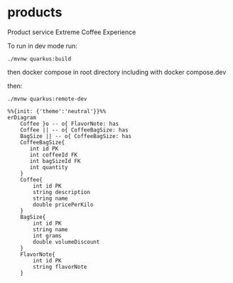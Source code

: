# products
Product service Extreme Coffee Experience

To run in dev mode run:
```shell script
./mvnw quarkus:build
```
then docker compose in root directory including with docker compose.dev

then: 

```shell script
./mvnw quarkus:remote-dev
```
```mermaid
%%{init: {'theme':'neutral'}}%%
erDiagram
    Coffee }o -- o{ FlavorNote: has
    Coffee || -- o{ CoffeeBagSize: has
    BagSize || -- o{ CoffeeBagSize: has
    CoffeeBagSize{
       int id PK
       int coffeeId FK
       int bagSizeId FK
       int quantity
    }
    Coffee{
        int id PK
        string description
        string name
        double pricePerKilo
    }
    BagSize{
        int id PK
        string name
        int grams
        double volumeDiscount
    }
    FlavorNote{
        int id PK
        string flavorNote
    }
 ```

